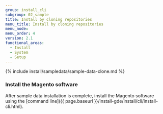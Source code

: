 ```yaml
---
group: install_cli
subgroup: 02_sample
title: Install by cloning repositories
menu_title: Install by cloning repositories
menu_node:
menu_order: 4
version: 2.1
functional_areas:
  - Install
  - System
  - Setup
---
```


{% include install/sampledata/sample-data-clone.md %}

### Install the Magento software

After sample data installation is complete, install the Magento software using the [command line]({{ page.baseurl }}/install-gde/install/cli/install-cli.html).
